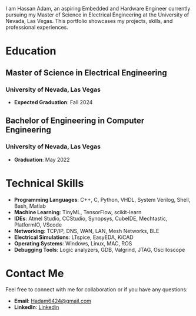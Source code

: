 I am Hassan Adam, an aspiring Embedded and Hardware Engineer currently pursuing my Master of Science in Electrical Engineering at the University of Nevada, Las Vegas. This portfolio showcases my projects, skills, and professional experiences.

# Education

## Master of Science in Electrical Engineering
### University of Nevada, Las Vegas
- **Expected Graduation**: Fall 2024

## Bachelor of Engineering in Computer Engineering
### University of Nevada, Las Vegas
- **Graduation**: May 2022

# Technical Skills

- **Programming Languages**: C++, C, Python, VHDL, System Verilog, Shell, Bash, Matlab
- **Machine Learning**: TinyML, TensorFlow, scikit-learn
- **IDEs**: Atmel Studio, CCStudio, Synopsys, CubeIDE, Mechtastic, PlatformIO, VScode
- **Networking**: TCP/IP, DNS, WAN, LAN, Mesh Networks, BLE
- **Electrical Simulations**: LTspice, EasyEDA, KiCAD
- **Operating Systems**: Windows, Linux, MAC, ROS
- **Debugging Tools**: Logic analyzers, GDB, Valgrind, JTAG, Oscilloscope

# Contact Me

Feel free to connect with me for collaboration or if you have any questions:

- **Email**: [Hadam6424@gmail.com](mailto:Hadam6424@gmail.com)
- **LinkedIn**: [Linkedin](https://www.linkedin.com/in/hassan-adam-cpe/)
